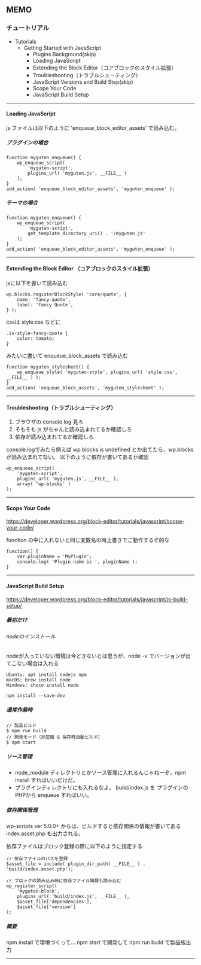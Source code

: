 
## MEMO

### チュートリアル

* Tutorials
    * Getting Started with JavaScript
        * Plugins Background(skip)
        * Loading JavaScript
        * Extending the Block Editor（コアブロックのスタイル拡張）
        * Troubleshooting（トラブルシューティング）
        * JavaScript Versions and Build Step(skip)
        * Scope Your Code
        * JavaScript Build Setup 

---

#### Loading JavaScript

js ファイルは以下のように 'enqueue_block_editor_assets' で読み込む。

##### プラグインの場合

```
function myguten_enqueue() {
    wp_enqueue_script(
        'myguten-script',
        plugins_url( 'myguten.js', __FILE__ )
    );
}
add_action( 'enqueue_block_editor_assets', 'myguten_enqueue' );
```

##### テーマの場合

```
function myguten_enqueue() {
    wp_enqueue_script(
        'myguten-script',
        get_template_directory_uri() . '/myguten.js'
    );
}
add_action( 'enqueue_block_editor_assets', 'myguten_enqueue' );
```
---

#### Extending the Block Editor （コアブロックのスタイル拡張）

jsに以下を書いて読み込む

```
wp.blocks.registerBlockStyle( 'core/quote', {
    name: 'fancy-quote',
    label: 'Fancy Quote',
} );
```

cssは style.css などに

```
.is-style-fancy-quote {
    color: tomato;
}
```

みたいに書いて enqueue_block_assets で読み込む

```
function myguten_stylesheet() {
    wp_enqueue_style( 'myguten-style', plugins_url( 'style.css', __FILE__ ) );
}
add_action( 'enqueue_block_assets', 'myguten_stylesheet' );
```

---

#### Troubleshooting（トラブルシューティング）

1. ブラウザの console log 見ろ
2. そもそも js がちゃんと読み込まれてるか確認しろ
3. 依存が読み込まれてるか確認しろ

console.logでみたら例えば wp.blocks is undefined とか出てたら、wp.blocks が読み込まれてない。
以下のように依存が書いてあるか確認

```
wp_enqueue_script(
    'myguten-script',
    plugins_url( 'myguten.js', __FILE__ ),
    array( 'wp-blocks' )
);
```

---

#### Scope Your Code

https://developer.wordpress.org/block-editor/tutorials/javascript/scope-your-code/

function の中に入れないと同じ変数名の時上書きでご動作するぞ的な

```
function() {
    var pluginName = 'MyPlugin';
    console.log( 'Plugin name is ', pluginName );
}
```

---

#### JavaScript Build Setup 

https://developer.wordpress.org/block-editor/tutorials/javascript/js-build-setup/

##### 最初だけ

###### nodeのインストール

nodeが入っていない環境は今どきないとは思うが、node -v でバージョンが出てこない場合は入れる

```
Ubuntu: apt install nodejs npm
macOS: brew install node
Windows: choco install node
````

```
npm install --save-dev
```

##### 通常作業時

```
// 製品ビルド
$ npm run build
// 開発モード（非圧縮 & 保存時自動ビルド）
$ npm start
```

##### ソース管理

* node_module ディレクトリとかソース管理に入れるんじゃねーぞ。npm install すればいいだけだ。
* プラグインディレクトリにも入れるなよ。 build/index.js を プラグインのPHPから enqueue すればいい。

##### 依存関係管理

wp-scripts ver 5.0.0+ からは、ビルドすると依存関係の情報が書いてある index.asset.php も出力される。

依存ファイルはブロック登録の際に以下のように指定する

```
// 依存ファイルのパスを登録
$asset_file = include( plugin_dir_path( __FILE__ ) . 'build/index.asset.php');

// ブロックの読み込み時に依存ファイル情報も読み込む
wp_register_script(
    'myguten-block',
    plugins_url( 'build/index.js', __FILE__ ),
    $asset_file['dependencies'],
    $asset_file['version']
);
```

##### 概要

npm install で環境つくって...
npm start で開発して
npm run build で製品版出力

---

